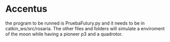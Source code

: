 # Accentus
the program to be runned is PruebaFutury.py and it needs to be in catkin_ws/src/rosaria.
The other files and folders will simulate a enviroment of the moon while having a pioneer p3 and a quadrotor.
